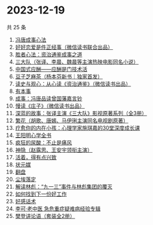 # 2023-12-19

共 25 条

<!-- BEGIN WEREAD -->
<!-- 最后更新时间 2023-12-19 15:05:15 +0800 -->
1. [冯唐成事心法](https://weread.qq.com/web/bookDetail/f2e328e072182b15f2e7179)
1. [好好恋爱是件正经事（微信读书联合出品）](https://weread.qq.com/web/bookDetail/9e032d00813ab8647g0187b4)
1. [胜者心法：资治通鉴成事之道](https://weread.qq.com/web/bookDetail/6ae329f0813ab8415g0145d5)
1. [三大队（张译、李晨、魏晨等主演热映电影同名小说）](https://weread.qq.com/web/bookDetail/1c2324c0813ab8660g014298)
1. [中国式应酬——应酬是门技术活](https://weread.qq.com/web/bookDetail/9eb32c60813ab864cg0148b3)
1. [豆子芝麻茶（杨本芬新书｜独家首发）](https://weread.qq.com/web/bookDetail/cf332d40813ab863dg015d98)
1. [读史与观心：从心读《资治通鉴》（微信读书出品）](https://weread.qq.com/web/bookDetail/e2c32c40813ab8651g015fc1)
1. [有本事](https://weread.qq.com/web/bookDetail/7923237072522360792b5fd)
1. [成事：冯唐品读曾国藩嘉言钞](https://weread.qq.com/web/bookDetail/e2c32a60718226d6e2cca1e)
1. [慢读《庄子》（微信读书出品）](https://weread.qq.com/web/bookDetail/bf332dd0813ab863ag0188b2)
1. [深蓝的故事：张译主演《三大队》影视原著系列（全3册）](https://weread.qq.com/web/bookDetail/e3f329d0813ab6f9bg018b89)
1. [繁花（胡歌、唐嫣、马伊琍主演同名电视剧原著）](https://weread.qq.com/web/bookDetail/ec8320b072162ea8ec8b401)
1. [疗愈你的内在小孩：心理学家施琪嘉的30堂深度成长课](https://weread.qq.com/web/bookDetail/28d32a50721ea35028dd7d8)
1. [王阳明心学全书](https://weread.qq.com/web/bookDetail/6f9327205977586f9b409d6)
1. [疯狂的尿酸：不止是痛风](https://weread.qq.com/web/bookDetail/33332fb0813ab864fg0184fc)
1. [神隐（赵露思、王安宇领衔主演）](https://weread.qq.com/web/bookDetail/32932110720abf4a3292ab1)
1. [活着，得有点兴致](https://weread.qq.com/web/bookDetail/00932d207249dd110095168)
1. [状元媒](https://weread.qq.com/web/bookDetail/7c032030813ab864bg0156c3)
1. [翻盘](https://weread.qq.com/web/bookDetail/6c1323c0813ab8470g0114cd)
1. [尘埃落定](https://weread.qq.com/web/bookDetail/85732cf0721041ff857a70b)
1. [解读林彪：“九一三”事件与林彪集团的覆灭](https://weread.qq.com/web/bookDetail/d5032740813ab8607g0152ff)
1. [如何找到下一份好工作](https://weread.qq.com/web/bookDetail/c3732590813ab83a8g016e57)
1. [好感话术](https://weread.qq.com/web/bookDetail/bbd32360813ab7e6fg010ee9)
1. [李可·老中医 急危重症疑难病经验专辑](https://weread.qq.com/web/bookDetail/8f632ce0813ab8639g0168a1)
1. [樊登讲论语（套装全2册）](https://weread.qq.com/web/bookDetail/d1132290722d921cd11fabb)
<!-- END WEREAD -->